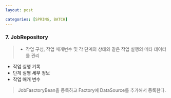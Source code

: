 ```yaml
---
layout: post

categories: [SPRING, BATCH]
---
```

### 7. JobRepository
> -  작업 구성, 작업 매개변수 및 각 단계의 상태와 같은 작업 실행의 메타 데이터를 관리
- 작업 실행 기록
- 단계 실행 세부 정보
- 작업 매개 변수

> JobFasctoryBean을 등록하고 Factory에 DataSource를 추가해서 등록한다. 